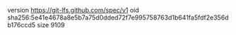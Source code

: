 version https://git-lfs.github.com/spec/v1
oid sha256:5e41e4678a8e5b7a75d0dded72f7e995758763d1b641fa5fdf2e356db176ccd5
size 9109
